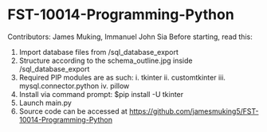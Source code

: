 # FST-10014-Programming-Python
Contributors: James Muking, Immanuel John Sia
Before starting, read this:
1. Import database files from /sql_database_export
2. Structure according to the schema_outline.jpg inside /sql_database_export
3. Required PIP modules are as such:
    i. tkinter
    ii. customtkinter
    iii. mysql.connector.python
    iv. pillow
4. Install via command prompt: $pip install -U tkinter
5. Launch main.py
6. Source code can be accessed at https://github.com/jamesmuking5/FST-10014-Programming-Python